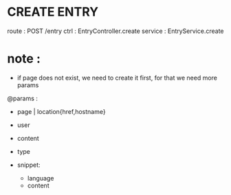 # CREATE ENTRY
route : POST /entry
ctrl : EntryController.create
service : EntryService.create

# note :
- if page does not exist, we need to create it first, for that we need more params

@params :
- page | location{href,hostname}
- user
- content
- type

- snippet:
	- language
	- content